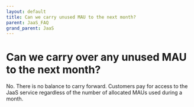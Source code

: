 ```yaml
---
layout: default
title: Can we carry unused MAU to the next month?
parent: JaaS_FAQ
grand_parent: JaaS
---
```


# Can we carry over any unused MAU to the next month?

No. There is no balance to carry forward. Customers pay for access to the JaaS service regardless of the number of allocated MAUs used during a month.
